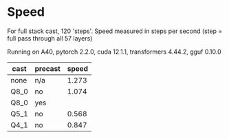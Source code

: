 # Speed

For full stack cast, 120 'steps'. Speed measured in steps per second (step = full pass through all 57 layers)

Running on A40, pytorch 2.2.0, cuda 12.1.1, transformers 4.44.2, gguf 0.10.0

|cast|precast|speed|
|-|-|-|
|none|n/a|1.273|
|Q8_0| no|1.074|
|Q8_0|yes|
|Q5_1|no|0.568|
|Q4_1|no|0.847|
